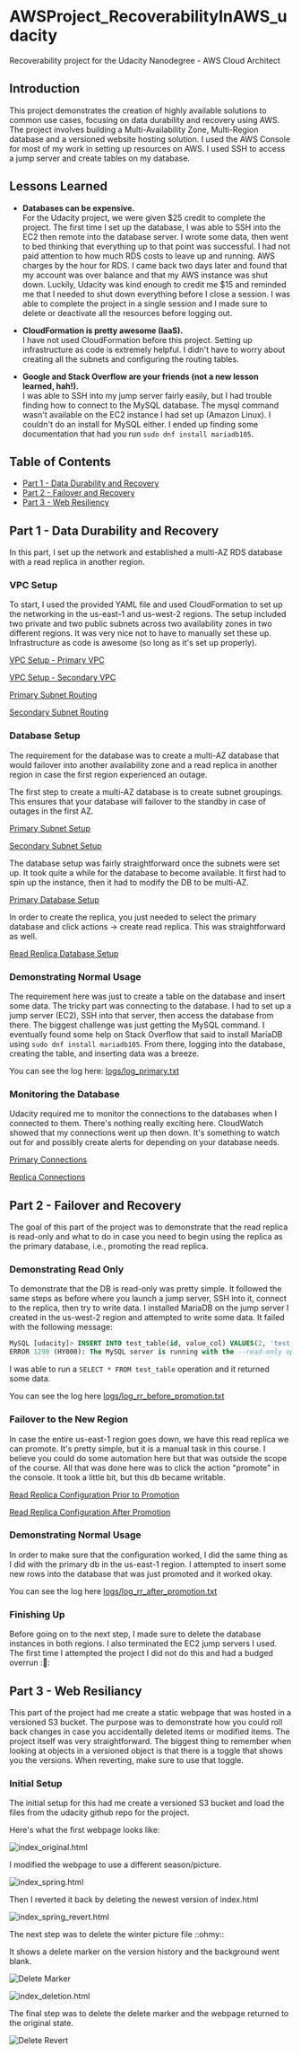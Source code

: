 # AWSProject_RecoverabilityInAWS_udacity
Recoverability project for the Udacity Nanodegree - AWS Cloud Architect

## Introduction
This project demonstrates the creation of highly available solutions to common use cases, focusing on data durability and recovery using AWS. The project involves building a Multi-Availability Zone, Multi-Region database and a versioned website hosting solution. I used the AWS Console for most of my work in setting up resources on AWS. I used SSH to access a jump server and create tables on my database.

## Lessons Learned
- **Databases can be expensive.**  
  For the Udacity project, we were given $25 credit to complete the project. The first time I set up the database, I was able to SSH into the EC2 then remote into the database server. I wrote some data, then went to bed thinking that everything up to that point was successful. I had not paid attention to how much RDS costs to leave up and running. AWS charges by the hour for RDS. I came back two days later and found that my account was over balance and that my AWS instance was shut down. Luckily, Udacity was kind enough to credit me $15 and reminded me that I needed to shut down everything before I close a session. I was able to complete the project in a single session and I made sure to delete or deactivate all the resources before logging out.

- **CloudFormation is pretty awesome (IaaS).**  
  I have not used CloudFormation before this project. Setting up infrastructure as code is extremely helpful. I didn't have to worry about creating all the subnets and configuring the routing tables.

- **Google and Stack Overflow are your friends (not a new lesson learned, hah!).**  
  I was able to SSH into my jump server fairly easily, but I had trouble finding how to connect to the MySQL database. The mysql command wasn't available on the EC2 instance I had set up (Amazon Linux). I couldn't do an install for MySQL either. I ended up finding some documentation that had you run `sudo dnf install mariadb105`.

## Table of Contents
- [Part 1 - Data Durability and Recovery](#part-1---data-durability-and-recovery)
- [Part 2 - Failover and Recovery](#part-2---failover-and-recovery)
- [Part 3 - Web Resiliency](#part-3---web-resiliency)

## Part 1 - Data Durability and Recovery
In this part, I set up the network and established a multi-AZ RDS database with a read replica in another region.

### VPC Setup
To start, I used the provided YAML file and used CloudFormation to set up the networking in the us-east-1 and us-west-2 regions. The setup included two private and two public subnets across two availability zones in two different regions. It was very nice not to have to manually set these up. Infrastructure as code is awesome (so long as it's set up properly).


[VPC Setup - Primary VPC](screenshots/primary_Vpc.png)

[VPC Setup - Secondary VPC](screenshots/secondary_Vpc.png)

[Primary Subnet Routing](screenshots/primary_subnet_routing.png)

[Secondary Subnet Routing](screenshots/secondary_subnet_routing.png)


### Database Setup
The requirement for the database was to create a multi-AZ database that would failover into another availability zone and a read replica in another region in case the first region experienced an outage.

The first step to create a multi-AZ database is to create subnet groupings. This ensures that your database will failover to the standby in case of outages in the first AZ.


[Primary Subnet Setup](screenshots/primaryDB_subnetgroup.png)

[Secondary Subnet Setup](screenshots/secondaryDB_subnetgroup.png)

The database setup was fairly straightforward once the subnets were set up. It took quite a while for the database to become available. It first had to spin up the instance, then it had to modify the DB to be multi-AZ.


[Primary Database Setup](screenshots/primaryDB_config.png)

In order to create the replica, you just needed to select the primary database and click actions -> create read replica. This was straightforward as well.


[Read Replica Database Setup](screenshots/secondaryDB_config.png)


### Demonstrating Normal Usage
The requirement here was just to create a table on the database and insert some data. The tricky part was connecting to the database. I had to set up a jump server (EC2), SSH into that server, then access the database from there. The biggest challenge was just getting the MySQL command. I eventually found some help on Stack Overflow that said to install MariaDB using `sudo dnf install mariadb105`. From there, logging into the database, creating the table, and inserting data was a breeze.

You can see the log here: [logs/log_primary.txt](logs/log_primary.txt)

### Monitoring the Database
Udacity required me to monitor the connections to the databases when I connected to them. There's nothing really exciting here. CloudWatch showed that my connections went up then down. It's something to watch out for and possibly create alerts for depending on your database needs.


[Primary Connections](screenshots/monitoring_connections.png)

[Replica Connections](screenshots/monitoring_replication.png)

## Part 2 - Failover and Recovery

The goal of this part of the project was to demonstrate that the read replica is read-only and what to do in case you need to begin using the replica as the primary database, i.e., promoting the read replica.

### Demonstrating Read Only
To demonstrate that the DB is read-only was pretty simple. It followed the same steps as before where you launch a jump server, SSH into it, connect to the replica, then try to write data. I installed MariaDB on the jump server I created in the us-west-2 region and attempted to write some data. It failed with the following message:

```sql
MySQL [udacity]> INSERT INTO test_table(id, value_col) VALUES(2, 'test_replica');
ERROR 1290 (HY000): The MySQL server is running with the --read-only option so it cannot execute this statement
```

I was able to run a `SELECT * FROM test_table` operation and it returned some data.

You can see the log here [logs/log_rr_before_promotion.txt](logs/log_rr_before_promotion.txt)

### Failover to the New Region
In case the entire us-east-1 region goes down, we have this read replica we can promote.  It's pretty simple, but it is a manual task in this course.  I believe you could do some automation here but that was outside the scope of the course.  All that was done here was to click the action "promote" in the console.  It took a little bit, but this db became writable.  

[Read Replica Configuration Prior to Promotion](screenshots/rr_before_promotion)

[Read Replica Configuration After Promotion](screenshots/rr_after_promotion.png)

### Demonstrating Normal Usage
In order to make sure that the configuration worked, I did the same thing as I did with the primary db in the us-east-1 region.  I attempted to insert some new rows into the database that was just promoted and it worked okay.  

You can see the log here [logs/log_rr_after_promotion.txt](logs/log_rr_after_promotion.txt)

### Finishing Up
Before going on to the next step, I made sure to delete the database instances in both regions.  I also terminated the EC2 jump servers I used.  The first time I attempted the project I did not do this and had a budged overrun ::facepalm::

## Part 3 - Web Resiliancy
This part of the project had me create a static webpage that was hosted in a versioned S3 bucket.  The purpose was to demonstrate how you could roll back changes in case you accidentally deleted items or modified items.  The project itself was very straightforward. The biggest thing to remember when looking at objects in a versioned object is that there is a toggle that shows you the versions.  When reverting, make sure to use that toggle.

### Initial Setup
The initial setup for this had me create a versioned S3 bucket and load the files from the udacity github repo for the project.  

Here's what the first webpage looks like: 

![index_original.html](screenshots/s3_original.png)

I modified the webpage to use a different season/picture. 

![index_spring.html](screenshots/s3_spring.png)

Then I reverted it back by deleting the newest version of index.html

![index_spring_revert.html](screenshots/s3_season_revert.png)

The next step was to delete the winter picture file ::ohmy::

It shows a delete marker on the version history and the background went blank.

![Delete Marker](screenshots/s3_delete_marker.png)

![index_deletion.html](screenshots/s3_deletion.png)

The final step was to delete the delete marker and the webpage returned to the original state.

![Delete Revert](screenshots/s3_delete_revert.png)


